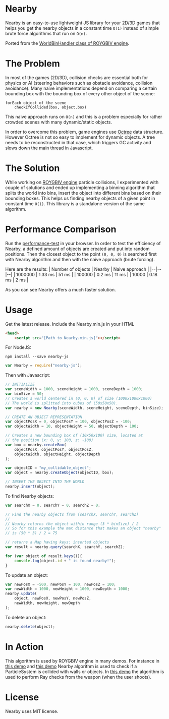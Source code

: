 # Nearby
Nearby is an easy-to-use lightweight JS library for your 2D/3D games that helps you get the nearby objects in a constant time `O(1)` instead of simple brute force algorithms that run on `O(n)`.

Ported from the [WorldBinHandler class of ROYGBIV engine](https://github.com/oguzeroglu/ROYGBIV/blob/master/js/handler/WorldBinHandler.js).

# The Problem
In most of the games (2D/3D), collision checks are essential both for physics or AI (steering behaviors such as obstacle avoidance, collision avoidance). Many naive implementations depend on comparing a certain bounding box with the bounding box of every other object of the scene:

    forEach object of the scene
	    checkIfCollided(box, object.box)

This naive approach runs on `O(n)` and this is a problem especially for rather crowded scenes with many dynamic/static objects.

In order to overcome this problem, game engines use [Octree](https://en.wikipedia.org/wiki/Octree) data structure. However Octree is not so easy to implement for dynamic objects. A tree needs to be reconstructed in that case, which triggers GC activity and slows down the main thread in Javascript.
# The Solution

While working on [ROYGBIV engine](https://github.com/oguzeroglu/ROYGBIV) particle collisions, I experimented with couple of solutions and ended up implementing a binning algorithm that splits the world into bins, insert the object into different bins based on their bounding boxes. This helps us finding nearby objects of a given point in constant time `O(1)`. This library is a standalone version of the same algorithm.
# Performance Comparison
Run the [performance-test](https://github.com/oguzeroglu/Nearby/blob/master/performance-test.html) in your browser. In order to test the efficiency of Nearby, a defined amount of objects are created and put into random positions. Then the closest object to the point `(0, 0, 0)` is searched first with Nearby algorithm and then with the naive approach (brute forcing).

Here are the results:
| Number of objects | Nearby | Naive approach |
|--|--|--|
| 1000000 | 1.33 ms | 51 ms |
| 100000 | 0.2 ms | 11 ms |
| 10000 | 0.18 ms | 2 ms |

As you can see Nearby offers a much faster solution.

# Usage

Get the latest release. Include the Nearby.min.js in your HTML
```HTML
<head>
	<script src="[Path to Nearby.min.js]"></script>

```

For NodeJS:

```
npm install --save nearby-js
```

```Javascript
var Nearby = require("nearby-js");
```

Then with Javascript:
```javascript
// INITIALIZE
var sceneWidth = 1000, sceneHeight = 1000, sceneDepth = 1000;
var binSize = 50;
// Creates a world centered in (0, 0, 0) of size (1000x1000x1000)
// The world is splitted into cubes of (50x50x50).
var nearby = new Nearby(sceneWidth, sceneHeight, sceneDepth, binSize);

// CREATE AN OBJECT REPRESENTATION
var objectPosX = 0, objectPosY = 100, objectPosZ = -100;
var objectWidth = 10, objectHeight = 50, objectDepth = 100;

// Creates a new bounding box of (10x50x100) size, located at
// the position (x: 0, y: 100, z: -100)
var box = nearby.createBox(
	objectPosX, objectPosY, objectPosZ,
	objectWidth, objectHeight, objectDepth
);

var objectID = "my_collidable_object";
var object = nearby.createObject(objectID, box);

// INSERT THE OBJECT INTO THE WORLD
nearby.insert(object);
```

To find Nearby objects:
```javascript
var searchX = 0, searchY = 0, searchZ = 0;

// Find the nearby objects from (searchX, searchY, searchZ)
//
// Nearby returns the object within range (3 * binSize) / 2
// So for this example the max distance that makes an object "nearby"
// is (50 * 3) / 2 = 75

// returns a Map having keys: inserted objects
var result = nearby.query(searchX, searchY, searchZ);

for (var object of result.keys()){
	console.log(object.id + " is found nearby!");
}
```

To update an object:
```javascript
var newPosX = -500, newPosY = 100, newPosZ = 100;
var newWidth = 1000, newHeight = 1000, newDepth = 1000;
nearby.update(
	object, newPosX, newPosY, newPosZ,
	newWidth, newHeight, newDepth
);
```

To delete an object:
```javascript
nearby.delete(object);
```
# In Action
This algorithm is used by ROYGBIV engine in many demos.
For instance in [this demo](https://oguzeroglu.github.io/ROYGBIV/demo/blaster/application.html) and [this demo](https://oguzeroglu.github.io/ROYGBIV/demo/plasmaGun/application.html) Nearby algorithm is used to check if a ParticleSystem is collided with walls or objects. In [this demo](https://oguzeroglu.github.io/ROYGBIV/demo/shooter/application.html) the algorithm is used to perform Ray checks from the weapon (when the user shoots).

# License
Nearby uses MIT license.

